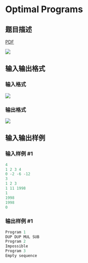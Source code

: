 # Optimal Programs

## 题目描述

[problemUrl]: https://uva.onlinejudge.org/index.php?option=com_onlinejudge&Itemid=8&category=8&page=show_problem&problem=597

[PDF](https://uva.onlinejudge.org/external/6/p656.pdf)

![](https://cdn.luogu.com.cn/upload/vjudge_pic/UVA656/ab8a673c2341005f400ce7596f905ec6159bd48d.png)

## 输入输出格式

### 输入格式

![](https://cdn.luogu.com.cn/upload/vjudge_pic/UVA656/0cfc9e6a2c78444b649fc579e3fa2a0bf9a4c332.png)

### 输出格式

![](https://cdn.luogu.com.cn/upload/vjudge_pic/UVA656/b306e5b8094777af95b1b01cc078583055cf9d19.png)

## 输入输出样例

### 输入样例 #1

```cpp
4
1 2 3 4
0 -2 -6 -12
3
1 2 3
1 11 1998
1
1998
1998
0
```


### 输出样例 #1

```cpp
Program 1
DUP DUP MUL SUB
Program 2
Impossible
Program 3
Empty sequence
```



